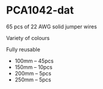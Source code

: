 
# PCA1042-dat

65 pcs of 22 AWG solid jumper wires

Variety of colours

Fully reusable

- 100mm – 45pcs 
- 150mm – 10pcs 
- 200mm – 5pcs   
- 250mm – 5pcs